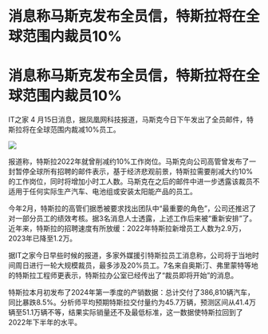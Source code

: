 # 消息称马斯克发布全员信，特斯拉将在全球范围内裁员10%

# 消息称马斯克发布全员信，特斯拉将在全球范围内裁员10%

IT之家 4 月15日消息，据凤凰网科技报道，马斯克今日下午发出了全员邮件，特斯拉将在全球范围内裁减10%员工。

![](https://inews.gtimg.com/om_bt/OrLe3wQ3GQD2r1CyXwmuNRW_6u4-3_fUcTYKRoejV0WSgAA/1000)

报道称，特斯拉2022年就曾削减约10%工作岗位。马斯克向公司高管曾发布了一封暂停全球所有招聘的邮件表示，基于经济悲观前景，特斯拉需要削减大约10%的工作岗位，同时将增加小时工人数。马斯克在之后的邮件中进一步透露该裁员不适用于任何实际生产汽车、电池组或安装太阳能产品的员工。

今年2月，特斯拉的高管们据悉被要求找出团队中“最重要的角色”，公司还推迟了对一部分员工的绩效考核。据3名消息人士透露，上述工作后来被“重新安排”了。近年来，特斯拉的招聘速度有所放缓：2022年特斯拉新增员工人数为2.9万，2023年已降至1.2万。

据IT之家今日早些时候的报道，多家外媒援引特斯拉员工消息称，公司将于当地时间周日进行一轮大规模裁员，最多涉及20%员工。7名来自奥斯汀、弗里蒙特等地的特斯拉工程师更表示，特斯拉办公室已经传出了“裁员即将开始”的消息。

特斯拉本月初发布了2024年第一季度的产销数据：总计交付了386,810辆汽车，同比暴跌8.5%。分析师平均预期特斯拉交付量约为45.7万辆，预测区间从41.4万辆至51.1万辆不等，结果实际销量还不及最低标准，这一数据使特斯拉回到了2022年下半年的水平。

